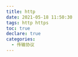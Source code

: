 ```yaml
---
title: http
date: 2021-05-18 11:50:30
tags: http https
toc: true
declare: true
categories:
  - 传输协议
---
```



